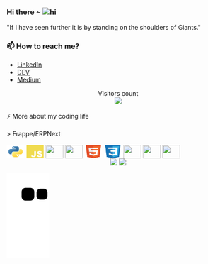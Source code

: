 ### Hi there ~ <img src="https://user-images.githubusercontent.com/1303154/88677602-1635ba80-d120-11ea-84d8-d263ba5fc3c0.gif" height="24px" alt="hi">

"If I have seen further it is by standing on the shoulders of Giants."

### 📫 How to reach me?
<!-- - [Twitter](https://twitter.com/monroy95)  -->
- [LinkedIn](https://www.linkedin.com/in/mariomonroyc/) 
- [DEV](https://dev.to/mmonroy_) 
- [Medium](https://m-monroyc22.medium.com)

<p align="center"> 
  Visitors count<br>
  <img src="https://profile-counter.glitch.me/monroy95/count.svg" />
</p>

<!-- <details> -->
<summary>⚡️ More about my coding life</summary>

<div style="display: inline_block"><br>
  > Frappe/ERPNext 
  <br>
  <br>
  <img align="center" alt="Rafa-Python" height="30" width="40" src="https://raw.githubusercontent.com/devicons/devicon/master/icons/python/python-original.svg">
  <img align="center" alt="Rafa-Js" height="30" width="40" src="https://raw.githubusercontent.com/devicons/devicon/master/icons/javascript/javascript-plain.svg">
  <img align="center" height="30" width="40" src="https://cdn.jsdelivr.net/gh/devicons/devicon/icons/vuejs/vuejs-original-wordmark.svg" />
  <img align="center" height="30" width="40" src="https://cdn.jsdelivr.net/gh/devicons/devicon/icons/react/react-original.svg" />
  <img align="center" alt="Rafa-HTML" height="30" width="40" src="https://raw.githubusercontent.com/devicons/devicon/master/icons/html5/html5-original.svg">
  <img align="center" alt="Rafa-CSS" height="30" width="40" src="https://raw.githubusercontent.com/devicons/devicon/master/icons/css3/css3-original.svg">
  <img align="center" height="30" width="40" src="https://cdn.jsdelivr.net/gh/devicons/devicon/icons/mysql/mysql-original-wordmark.svg" />
  <img align="center" height="30" width="40" src="https://cdn.jsdelivr.net/gh/devicons/devicon/icons/linux/linux-original.svg" />
  <img align="center" height="30" width="40" src="https://cdn.jsdelivr.net/gh/devicons/devicon/icons/django/django-plain-wordmark.svg" />
  <!-- <img align="center" height="30" width="40" src="https://cdn.jsdelivr.net/gh/devicons/devicon/icons/csharp/csharp-original.svg" />
  
  
  <img align="center" height="30" width="40" src="https://cdn.jsdelivr.net/gh/devicons/devicon/icons/java/java-original.svg" />
  <img align="center" height="30" width="40" src="https://cdn.jsdelivr.net/gh/devicons/devicon/icons/cplusplus/cplusplus-original.svg" /> -->
</div>

<div align="center">
  <img height="180em" src ="https://github-readme-stats.vercel.app/api?username=monroy95&show_icons=true&count_private=true&theme=darcula&hide_border=true&hide=issues,contribs&include_all_commits=true&bg_color=00000000">
  <img height="180em" src ="https://github-readme-stats.vercel.app/api/top-langs/?username=monroy95&layout=compact&hide_border=true&theme=darcula&bg_color=00000000&langs_count=20">
</div>

<div> 
  
  ![Snake animation](https://github.com/rafaballerini/rafaballerini/blob/output/github-contribution-grid-snake.svg)
  
</div>
<!-- </details> -->
